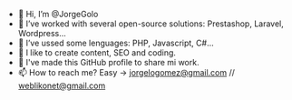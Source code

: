 - 👋 Hi, I’m @JorgeGolo
- 👀 I’ve worked with several open-source solutions: Prestashop, Laravel, Wordpress...
- 🌱 I’ve ussed some lenguages: PHP, Javascript, C#...
- 🌱 I like to create content, SEO and coding.
- 💞️ I've made this GitHub profile to share mi work.
- 📫 How to reach me? Easy -> jorgelogomez@gmail.com // weblikonet@gmail.com

<!---
JorgeGolo/JorgeGolo is a ✨ special ✨ repository because its `README.md` (this file) appears on your GitHub profile.
You can click the Preview link to take a look at your changes.
--->
